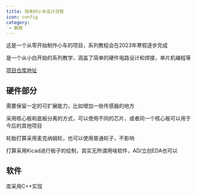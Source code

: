 ```yaml
---
title: 简单的小车设计流程
icon: config
category:
 - 教程
---
```


这是一个从零开始制作小车的项目，系列教程会在2023年寒假逐步完成

是一个从小白开始的系列教学，涵盖了简单的硬件电路设计和焊接，单片机编程等

[项目仓库地址](https://github.com/We-Fly/TeachCar)

## 硬件部分

需要保留一定的可扩展能力，比如增加一些传感器的地方

采用核心板和底板分离的方式，可以使用不同的芯片，或者同一个核心板可以用于今后的其他项目

轮胎打算采用麦克纳姆轮，也可以使用普通轮子，不影响

打算采用Kicad进行板子的绘制，其实无所谓用啥软件，AD/立创EDA也可以

## 软件

库采用C++实现
